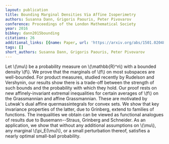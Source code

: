 ```yaml
---
layout: publication
title: Bounding Marginal Densities Via Affine Isoperimetry
authors: Susanna Dann, Grigoris Paouris, Peter Pivovarov
conference: Proceedings of the London Mathematical Society
year: 2016
bibkey: dann2015bounding
citations: 26
additional_links: [{name: Paper, url: 'https://arxiv.org/abs/1501.02048'}]
tags: []
short_authors: Susanna Dann, Grigoris Paouris, Peter Pivovarov
---
```

Let \\(\mu\\) be a probability measure on \\(\mathbb\{R\}^n\\) with a bounded density
\\(f\\). We prove that the marginals of \\(f\\) on most subspaces are well-bounded. For
product measures, studied recently by Rudelson and Vershynin, our results show
there is a trade-off between the strength of such bounds and the probability
with which they hold. Our proof rests on new affinely-invariant extremal
inequalities for certain averages of \\(f\\) on the Grassmannian and affine
Grassmannian. These are motivated by Lutwak's dual affine quermassintegrals for
convex sets. We show that key invariance properties of the latter, due to
Grinberg, extend to families of functions. The inequalities we obtain can be
viewed as functional analogues of results due to Busemann--Straus, Grinberg and
Schneider. As an application, we show that without any additional assumptions
on \\(\mu\\), any marginal \\(\pi_E(\mu)\\), or a small perturbation thereof, satisfies
a nearly optimal small-ball probability.